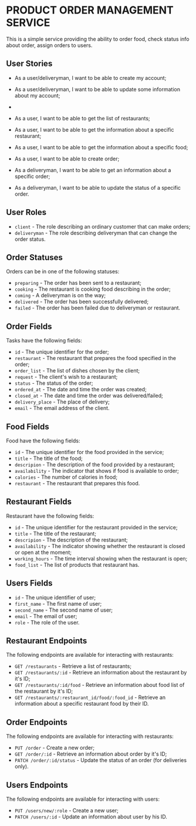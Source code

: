 # PRODUCT ORDER MANAGEMENT SERVICE

This is a simple service providing the ability to order food, check status info about order, assign orders to users.

## User Stories

- As a user/deliveryman, I want to be able to create my account;
- As a user/deliveryman, I want to be able to update some information about my account;
-
- As a user, I want to be able to get the list of restaurants;
- As a user, I want to be able to get the information about a specific restaurant;
- As a user, I want to be able to get the information about a specific food;
- As a user, I want to be able to create order;

- As a deliveryman, I want to be able to get an information about a specific order;
- As a deliveryman, I want to be able to update the status of a specific order.

## User Roles

- `client` - The role describing an ordinary customer that can make orders;
- `deliveryman` - The role describing deliveryman that can change the order status.

## Order Statuses

Orders can be in one of the following statuses:

- `preparing` - The order has been sent to a restaurant;
- `cooking` - The restaurant is cooking food describing in the order;
- `coming` - A deliveryman is on the way;
- `delivered` - The order has been successfully delivered;
- `failed` - The order has been failed due to deliveryman or restaurant.

## Order Fields

Tasks have the following fields:

- `id` - The unique identifier for the order;
- `restaurant` - The restaurant that prepares the food specified in the order;
- `order_list` - The list of dishes chosen by the client;
- `request` - The client's wish to a restaurant;
- `status` - The status of the order;
- `ordered_at` - The date and time the order was created;
- `closed_at` - The date and time the order was delivered/failed;
- `delivery_place` - The place of delivery;
- `email` - The email address of the client.

## Food Fields

Food have the following fields:

- `id` - The unique identifier for the food provided in the service;
- `title` - The title of the food;
- `descripion` - The description of the food provided by a restaurant;
- `availability` - The indicator that shows if food is available to order;
- `calories` - The number of calories in food;
- `restaurant` - The restaurant that prepares this food.

## Restaurant Fields

Restaurant have the following fields:

- `id` - The unique identifier for the restaurant provided in the service;
- `title` - The title of the restaurant;
- `descripion` - The description of the restaurant;
- `availability` - The indicator showing whether the restaurant is closed or open at the moment;
- `working_hours` - The time interval showing when the restaurant is open;
- `food_list` - The list of products that restaurant has.

## Users Fields

- `id` - The unique identifier of user;
- `first_name` - The first name of user;
- `second_name` - The second name of user;
- `email` - The email of user;
- `role` - The role of the user.

## Restaurant Endpoints

The following endpoints are available for interacting with restaurants:

- `GET /restaurants` - Retrieve a list of restaurants;
- `GET /restaurants/:id` - Retrieve an information about the restaurant by it's ID;
- `GET /restaurants/:id/food` - Retrieve an information about food list of the restaurant by it's ID;
- `GET /restaurants/:restaurant_id/food/:food_id` - Retrieve an information about a specific restaurant food by their ID.

## Order Endpoints

The following endpoints are available for interacting with restaurants:

- `PUT /order` - Create a new order;
- `GET /order/:id` - Retrieve an information about order by it's ID;
- `PATCH /order/:id/status` - Update the status of an order (for deliveries only).

## Users Endpoints

The following endpoints are available for interacting with users:

- `PUT /users/new/:role` - Create a new user;
- `PATCH /users/:id` - Update an information about user by his ID.
